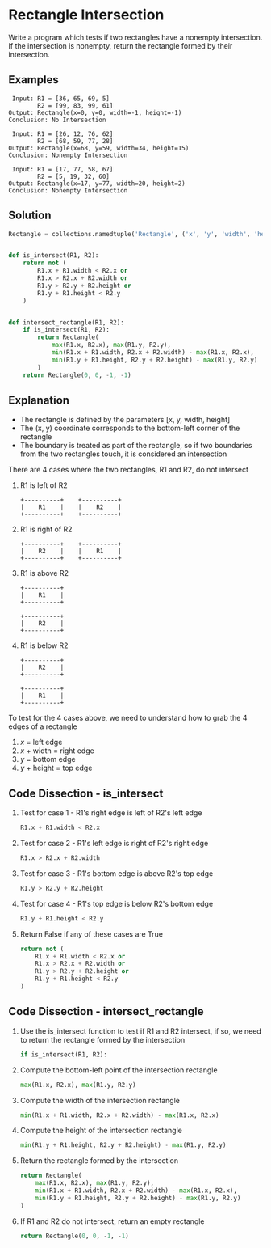 # Rectangle Intersection
Write a program which tests if two rectangles have a nonempty intersection. If the intersection is nonempty, return the rectangle formed by their intersection.

## Examples
```
 Input: R1 = [36, 65, 69, 5]
        R2 = [99, 83, 99, 61]
Output: Rectangle(x=0, y=0, width=-1, height=-1)
Conclusion: No Intersection

 Input: R1 = [26, 12, 76, 62]
        R2 = [68, 59, 77, 28]
Output: Rectangle(x=68, y=59, width=34, height=15)
Conclusion: Nonempty Intersection

 Input: R1 = [17, 77, 58, 67]
        R2 = [5, 19, 32, 60]
Output: Rectangle(x=17, y=77, width=20, height=2)
Conclusion: Nonempty Intersection
```

## Solution
```python
Rectangle = collections.namedtuple('Rectangle', ('x', 'y', 'width', 'height'))


def is_intersect(R1, R2):
    return not (
        R1.x + R1.width < R2.x or
        R1.x > R2.x + R2.width or
        R1.y > R2.y + R2.height or
        R1.y + R1.height < R2.y
    )


def intersect_rectangle(R1, R2):
    if is_intersect(R1, R2):
        return Rectangle(
            max(R1.x, R2.x), max(R1.y, R2.y),
            min(R1.x + R1.width, R2.x + R2.width) - max(R1.x, R2.x),
            min(R1.y + R1.height, R2.y + R2.height) - max(R1.y, R2.y)
        )
    return Rectangle(0, 0, -1, -1)
```

## Explanation
* The rectangle is defined by the parameters [x, y, width, height]
* The (x, y) coordinate corresponds to the bottom-left corner of the rectangle
* The boundary is treated as part of the rectangle, so if two boundaries from the two rectangles touch, it is considered an intersection

There are 4 cases where the two rectangles, R1 and R2, do not intersect
1. R1 is left of R2
    ```
    +----------+    +----------+
    |    R1    |    |    R2    |
    +----------+    +----------+
    ```
2. R1 is right of R2
    ```
    +----------+    +----------+
    |    R2    |    |    R1    |
    +----------+    +----------+
    ```
3. R1 is above R2
    ```
    +----------+
    |    R1    |
    +----------+

    +----------+
    |    R2    |
    +----------+
    ```
4. R1 is below R2
    ```
    +----------+
    |    R2    |
    +----------+

    +----------+
    |    R1    |
    +----------+
    ```

To test for the 4 cases above, we need to understand how to grab the 4 edges of a rectangle
1. _x_ = left edge
2. _x_ + width = right edge
3. _y_ = bottom edge
4. _y_ + height = top edge

## Code Dissection - is_intersect
1. Test for case 1 - R1's right edge is left of R2's left edge
    ```python
    R1.x + R1.width < R2.x
    ```
2. Test for case 2 - R1's left edge is right of R2's right edge
    ```python
    R1.x > R2.x + R2.width
    ```
3. Test for case 3 - R1's bottom edge is above R2's top edge
    ```python
    R1.y > R2.y + R2.height
    ```
4. Test for case 4 - R1's top edge is below R2's bottom edge
    ```python
    R1.y + R1.height < R2.y
    ```
5. Return False if any of these cases are True
    ```python
    return not (
        R1.x + R1.width < R2.x or
        R1.x > R2.x + R2.width or
        R1.y > R2.y + R2.height or
        R1.y + R1.height < R2.y
    )
    ```

## Code Dissection - intersect_rectangle
1. Use the is_intersect function to test if R1 and R2 intersect, if so, we need to return the rectangle formed by the intersection
    ```python
    if is_intersect(R1, R2):
    ```
2. Compute the bottom-left point of the intersection rectangle
    ```python
    max(R1.x, R2.x), max(R1.y, R2.y)
    ```
2. Compute the width of the intersection rectangle
    ```python
    min(R1.x + R1.width, R2.x + R2.width) - max(R1.x, R2.x)
    ```
3. Compute the height of the intersection rectangle
    ```python
    min(R1.y + R1.height, R2.y + R2.height) - max(R1.y, R2.y)
    ```
4. Return the rectangle formed by the intersection
    ```python
    return Rectangle(
        max(R1.x, R2.x), max(R1.y, R2.y),
        min(R1.x + R1.width, R2.x + R2.width) - max(R1.x, R2.x),
        min(R1.y + R1.height, R2.y + R2.height) - max(R1.y, R2.y)
    )
    ```
5. If R1 and R2 do not intersect, return an empty rectangle
    ```python
    return Rectangle(0, 0, -1, -1)
    ```